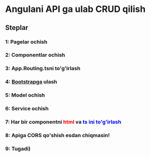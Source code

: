 # Angulani API ga ulab CRUD qilish
## Steplar
### 1: Pagelar ochish
### 2: Componentlar ochish
### 3: App.Routing.tsni to'g'irlash
### 4: [Bootstrapga](https://youtu.be/QXCYhtila1E?si=AhijPnGJOznH008Q) ulash 
### 5: Model ochish
### 6: Service ochish
### 7: Har bir componentni <span style="color: red">html</span> va <span style="color: blue">ts<span> ini to'g'irlash  
### 8: Apiga CORS qo'shish esdan chiqmasin!
### 9: Tugadi)